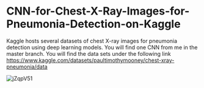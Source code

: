 # CNN-for-Chest-X-Ray-Images-for-Pneumonia-Detection-on-Kaggle
Kaggle hosts several datasets of chest X-ray images for pneumonia detection using deep learning models. You will find one CNN from me in the master branch.
You will find the data sets under the following link https://www.kaggle.com/datasets/paultimothymooney/chest-xray-pneumonia/data

![jZqpV51](https://github.com/MK2345/CNN-for-Chest-X-Ray-Images-for-Pneumonia-Detection-on-Kaggle/assets/24621381/77d1fe6d-33c6-4eeb-96c0-544715af723d)
